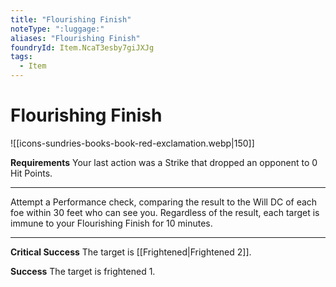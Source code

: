 ```yaml
---
title: "Flourishing Finish"
noteType: ":luggage:"
aliases: "Flourishing Finish"
foundryId: Item.NcaT3esby7giJXJg
tags:
  - Item
---
```


# Flourishing Finish
![[icons-sundries-books-book-red-exclamation.webp|150]]

**Requirements** Your last action was a Strike that dropped an opponent to 0 Hit Points.

* * *

Attempt a Performance check, comparing the result to the Will DC of each foe within 30 feet who can see you. Regardless of the result, each target is immune to your Flourishing Finish for 10 minutes.

* * *

**Critical Success** The target is [[Frightened|Frightened 2]].

**Success** The target is frightened 1.
